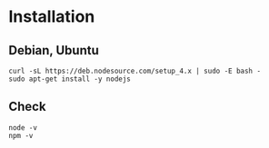 # Installation

## Debian, Ubuntu

```
curl -sL https://deb.nodesource.com/setup_4.x | sudo -E bash -
sudo apt-get install -y nodejs
```

## Check

```
node -v
npm -v
```

